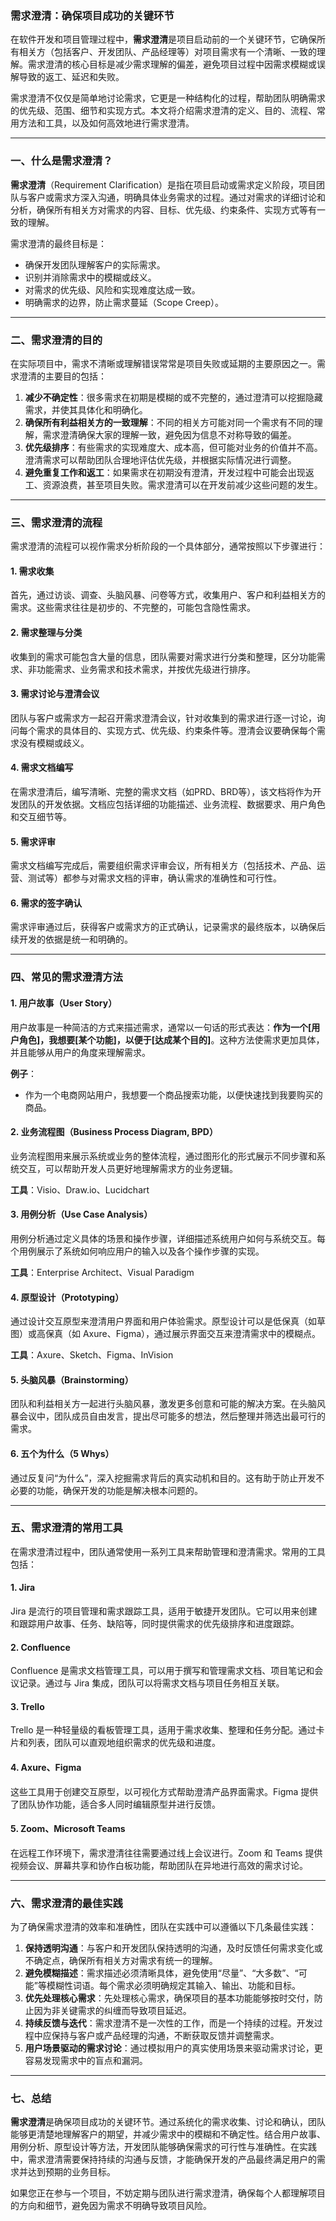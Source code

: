 ### 需求澄清：确保项目成功的关键环节

在软件开发和项目管理过程中，**需求澄清**是项目启动前的一个关键环节，它确保所有相关方（包括客户、开发团队、产品经理等）对项目需求有一个清晰、一致的理解。需求澄清的核心目标是减少需求理解的偏差，避免项目过程中因需求模糊或误解导致的返工、延迟和失败。

需求澄清不仅仅是简单地讨论需求，它更是一种结构化的过程，帮助团队明确需求的优先级、范围、细节和实现方式。本文将介绍需求澄清的定义、目的、流程、常用方法和工具，以及如何高效地进行需求澄清。

------

### 一、什么是需求澄清？

**需求澄清**（Requirement Clarification）是指在项目启动或需求定义阶段，项目团队与客户或需求方深入沟通，明确具体业务需求的过程。通过对需求的详细讨论和分析，确保所有相关方对需求的内容、目标、优先级、约束条件、实现方式等有一致的理解。

需求澄清的最终目标是：

- 确保开发团队理解客户的实际需求。
- 识别并消除需求中的模糊或歧义。
- 对需求的优先级、风险和实现难度达成一致。
- 明确需求的边界，防止需求蔓延（Scope Creep）。

------

### 二、需求澄清的目的

在实际项目中，需求不清晰或理解错误常常是项目失败或延期的主要原因之一。需求澄清的主要目的包括：

1. **减少不确定性**：很多需求在初期是模糊的或不完整的，通过澄清可以挖掘隐藏需求，并使其具体化和明确化。
2. **确保所有利益相关方的一致理解**：不同的相关方可能对同一个需求有不同的理解，需求澄清确保大家的理解一致，避免因为信息不对称导致的偏差。
3. **优先级排序**：有些需求的实现难度大、成本高，但可能对业务的价值并不高。澄清需求可以帮助团队合理地评估优先级，并根据实际情况进行调整。
4. **避免重复工作和返工**：如果需求在初期没有澄清，开发过程中可能会出现返工、资源浪费，甚至项目失败。需求澄清可以在开发前减少这些问题的发生。

------

### 三、需求澄清的流程

需求澄清的流程可以视作需求分析阶段的一个具体部分，通常按照以下步骤进行：

#### 1. **需求收集**

首先，通过访谈、调查、头脑风暴、问卷等方式，收集用户、客户和利益相关方的需求。这些需求往往是初步的、不完整的，可能包含隐性需求。

#### 2. **需求整理与分类**

收集到的需求可能包含大量的信息，团队需要对需求进行分类和整理，区分功能需求、非功能需求、业务需求和技术需求，并按优先级进行排序。

#### 3. **需求讨论与澄清会议**

团队与客户或需求方一起召开需求澄清会议，针对收集到的需求进行逐一讨论，询问每个需求的具体目的、实现方式、优先级、约束条件等。澄清会议要确保每个需求没有模糊或歧义。

#### 4. **需求文档编写**

在需求澄清后，编写清晰、完整的需求文档（如PRD、BRD等），该文档将作为开发团队的开发依据。文档应包括详细的功能描述、业务流程、数据要求、用户角色和交互细节等。

#### 5. **需求评审**

需求文档编写完成后，需要组织需求评审会议，所有相关方（包括技术、产品、运营、测试等）都参与对需求文档的评审，确认需求的准确性和可行性。

#### 6. **需求的签字确认**

需求评审通过后，获得客户或需求方的正式确认，记录需求的最终版本，以确保后续开发的依据是统一和明确的。

------

### 四、常见的需求澄清方法

#### 1. **用户故事（User Story）**

用户故事是一种简洁的方式来描述需求，通常以一句话的形式表达：**作为一个[用户角色]，我想要[某个功能]，以便于[达成某个目的]**。这种方法使需求更加具体，并且能够从用户的角度来理解需求。

**例子**：

- 作为一个电商网站用户，我想要一个商品搜索功能，以便快速找到我要购买的商品。

#### 2. **业务流程图（Business Process Diagram, BPD）**

业务流程图用来展示系统或业务的整体流程，通过图形化的形式展示不同步骤和系统交互，可以帮助开发人员更好地理解需求方的业务逻辑。

**工具**：Visio、Draw.io、Lucidchart

#### 3. **用例分析（Use Case Analysis）**

用例分析通过定义具体的场景和操作步骤，详细描述系统用户如何与系统交互。每个用例展示了系统如何响应用户的输入以及各个操作步骤的实现。

**工具**：Enterprise Architect、Visual Paradigm

#### 4. **原型设计（Prototyping）**

通过设计交互原型来澄清用户界面和用户体验需求。原型设计可以是低保真（如草图）或高保真（如 Axure、Figma），通过展示界面交互来澄清需求中的模糊点。

**工具**：Axure、Sketch、Figma、InVision

#### 5. **头脑风暴（Brainstorming）**

团队和利益相关方一起进行头脑风暴，激发更多创意和可能的解决方案。在头脑风暴会议中，团队成员自由发言，提出尽可能多的想法，然后整理并筛选出最可行的需求。

#### 6. **五个为什么（5 Whys）**

通过反复问“为什么”，深入挖掘需求背后的真实动机和目的。这有助于防止开发不必要的功能，确保开发的功能是解决根本问题的。

------

### 五、需求澄清的常用工具

在需求澄清过程中，团队通常使用一系列工具来帮助管理和澄清需求。常用的工具包括：

#### 1. **Jira**

Jira 是流行的项目管理和需求跟踪工具，适用于敏捷开发团队。它可以用来创建和跟踪用户故事、任务、缺陷等，同时提供需求的优先级排序和进度跟踪。

#### 2. **Confluence**

Confluence 是需求文档管理工具，可以用于撰写和管理需求文档、项目笔记和会议记录。通过与 Jira 集成，团队可以将需求文档与项目任务相互关联。

#### 3. **Trello**

Trello 是一种轻量级的看板管理工具，适用于需求收集、整理和任务分配。通过卡片和列表，团队可以直观地组织需求的优先级和进度。

#### 4. **Axure、Figma**

这些工具用于创建交互原型，以可视化方式帮助澄清产品界面需求。Figma 提供了团队协作功能，适合多人同时编辑原型并进行反馈。

#### 5. **Zoom、Microsoft Teams**

在远程工作环境下，需求澄清往往需要通过线上会议进行。Zoom 和 Teams 提供视频会议、屏幕共享和协作白板功能，帮助团队在异地进行高效的需求讨论。

------

### 六、需求澄清的最佳实践

为了确保需求澄清的效率和准确性，团队在实践中可以遵循以下几条最佳实践：

1. **保持透明沟通**：与客户和开发团队保持透明的沟通，及时反馈任何需求变化或不确定点，确保所有相关方对需求有统一的理解。
2. **避免模糊描述**：需求描述必须清晰具体，避免使用“尽量”、“大多数”、“可能”等模糊性词语。每个需求必须明确规定其输入、输出、功能和目标。
3. **优先处理核心需求**：先处理核心需求，确保项目的基本功能能够按时交付，防止因为非关键需求的纠缠而导致项目延迟。
4. **持续反馈与迭代**：需求澄清不是一次性的工作，而是一个持续的过程。开发过程中应保持与客户或产品经理的沟通，不断获取反馈并调整需求。
5. **用户场景驱动的需求讨论**：通过模拟用户的真实使用场景来驱动需求讨论，更容易发现需求中的盲点和漏洞。

------

### 七、总结

**需求澄清**是确保项目成功的关键环节。通过系统化的需求收集、讨论和确认，团队能够更清楚地理解客户的期望，并减少需求中的模糊和不确定性。结合用户故事、用例分析、原型设计等方法，开发团队能够确保需求的可行性与准确性。在实践中，需求澄清需要保持持续的沟通与反馈，才能确保开发的产品最终满足用户的需求并达到预期的业务目标。

如果您正在参与一个项目，不妨定期与团队进行需求澄清，确保每个人都理解项目的方向和细节，避免因为需求不明确导致项目风险。